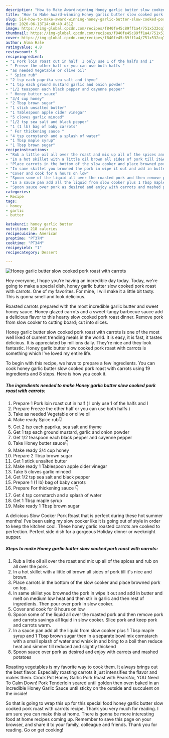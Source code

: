 ```yaml
---
description: "How to Make Award-winning Honey garlic butter slow cooked pork roast with carrots"
title: "How to Make Award-winning Honey garlic butter slow cooked pork roast with carrots"
slug: 514-how-to-make-award-winning-honey-garlic-butter-slow-cooked-pork-roast-with-carrots
date: 2020-06-13T14:40:40.451Z
image: https://img-global.cpcdn.com/recipes/f840fe45c89ff1a4/751x532cq70/honey-garlic-butter-slow-cooked-pork-roast-with-carrots-recipe-main-photo.jpg
thumbnail: https://img-global.cpcdn.com/recipes/f840fe45c89ff1a4/751x532cq70/honey-garlic-butter-slow-cooked-pork-roast-with-carrots-recipe-main-photo.jpg
cover: https://img-global.cpcdn.com/recipes/f840fe45c89ff1a4/751x532cq70/honey-garlic-butter-slow-cooked-pork-roast-with-carrots-recipe-main-photo.jpg
author: Alma Hale
ratingvalue: 4.8
reviewcount: 5
recipeingredient:
- "1 Pork loin roast cut in half  I only use 1 of the halfs and I"
- " Freeze the other half or you can use both halfs "
- "as needed Vegetable or olive oil"
- " Spice rub"
- "2 tsp each paprika sea salt and thyme"
- "1 tsp each ground mustard garlic and onion powder"
- "1/2 teaspoon each black pepper and cayenne pepper"
- " Honey butter sauce"
- "3/4 cup honey"
- "2 Tbsp brown sugar"
- "1 stick unsalted butter"
- "1 Tablespoon apple cider vinegar"
- "5 cloves garlic minced"
- "1/2 tsp sea salt and black pepper"
- "1 (1 lb) bag of baby carrots"
- " For thickening sauce "
- "4 tsp cornstarch and a splash of water"
- "1 Tbsp maple syrup"
- "1 Tbsp brown sugar"
recipeinstructions:
- "Rub a little oil all over the roast and mix up all of the spices and rub on all over the pork."
- "In a hot skillet with a little oil brown all sides of pork till it&#39;s nice and brown."
- "Place carrots in the bottom of the slow cooker and place browned pork on top."
- "In same skillet you browned the pork in wipe it out and add in butter and melt on medium low heat and then stir in garlic and then rest of ingredients. Then pour over pork in slow cooker."
- "Cover and cook for 8 hours on low"
- "Spoon some of the liquid all over the roasted pork and then remove pork and carrots savings all liquid in slow cooker. Slice pork and keep pork and carrots warm."
- "In a sauce pan add all the liquid from slow cooker plus 1 Tbsp maple syrup and 1 Tbsp brown sugar then in a separate bowl mix cornstarch with a small splash of water and whisk in and bring to a boil then reduce heat and simmer till reduced and slightly thickend"
- "Spoon sauce over pork as desired and enjoy with carrots and mashed potatoes"
categories:
- Recipe
tags:
- honey
- garlic
- butter

katakunci: honey garlic butter 
nutrition: 218 calories
recipecuisine: American
preptime: "PT37M"
cooktime: "PT34M"
recipeyield: "1"
recipecategory: Dessert

---
```



![Honey garlic butter slow cooked pork roast with carrots](https://img-global.cpcdn.com/recipes/f840fe45c89ff1a4/751x532cq70/honey-garlic-butter-slow-cooked-pork-roast-with-carrots-recipe-main-photo.jpg)

Hey everyone, I hope you're having an incredible day today. Today, we're going to make a special dish, honey garlic butter slow cooked pork roast with carrots. One of my favorites. For mine, I will make it a little bit tasty. This is gonna smell and look delicious.

Roasted carrots prepared with the most incredible garlic butter and sweet honey sauce. Honey glazed carrots and a sweet-tangy barbecue sauce add a delicious flavor to this hearty slow cooked pork roast dinner. Remove pork from slow cooker to cutting board; cut into slices.

Honey garlic butter slow cooked pork roast with carrots is one of the most well liked of current trending meals in the world. It is easy, it is fast, it tastes delicious. It is appreciated by millions daily. They're nice and they look fantastic. Honey garlic butter slow cooked pork roast with carrots is something which I've loved my entire life.


To begin with this recipe, we have to prepare a few ingredients. You can cook honey garlic butter slow cooked pork roast with carrots using 19 ingredients and 8 steps. Here is how you cook it.

<!--inarticleads1-->

##### The ingredients needed to make Honey garlic butter slow cooked pork roast with carrots:

1. Prepare 1 Pork loin roast cut in half ( I only use 1 of the halfs and I
1. Prepare  Freeze the other half or you can use both halfs )
1. Take as needed Vegetable or olive oil
1. Make ready  Spice rub👇
1. Get 2 tsp each paprika, sea salt and thyme
1. Get 1 tsp each ground mustard, garlic and onion powder
1. Get 1/2 teaspoon each black pepper and cayenne pepper
1. Take  Honey butter sauce👇
1. Make ready 3/4 cup honey
1. Prepare 2 Tbsp brown sugar
1. Get 1 stick unsalted butter
1. Make ready 1 Tablespoon apple cider vinegar
1. Take 5 cloves garlic minced
1. Get 1/2 tsp sea salt and black pepper
1. Prepare 1 (1 lb) bag of baby carrots
1. Prepare  For thickening sauce 👇
1. Get 4 tsp cornstarch and a splash of water
1. Get 1 Tbsp maple syrup
1. Make ready 1 Tbsp brown sugar


A delicious Slow Cooker Pork Roast that is perfect during these hot summer months! I&#39;ve been using my slow cooker like it is going out of style in order to keep the kitchen cool. These honey garlic roasted carrots are cooked to perfection. Perfect side dish for a gorgeous Holiday dinner or weeknight supper. 

<!--inarticleads2-->

##### Steps to make Honey garlic butter slow cooked pork roast with carrots:

1. Rub a little oil all over the roast and mix up all of the spices and rub on all over the pork.
1. In a hot skillet with a little oil brown all sides of pork till it&#39;s nice and brown.
1. Place carrots in the bottom of the slow cooker and place browned pork on top.
1. In same skillet you browned the pork in wipe it out and add in butter and melt on medium low heat and then stir in garlic and then rest of ingredients. Then pour over pork in slow cooker.
1. Cover and cook for 8 hours on low
1. Spoon some of the liquid all over the roasted pork and then remove pork and carrots savings all liquid in slow cooker. Slice pork and keep pork and carrots warm.
1. In a sauce pan add all the liquid from slow cooker plus 1 Tbsp maple syrup and 1 Tbsp brown sugar then in a separate bowl mix cornstarch with a small splash of water and whisk in and bring to a boil then reduce heat and simmer till reduced and slightly thickend
1. Spoon sauce over pork as desired and enjoy with carrots and mashed potatoes


Roasting vegetables is my favorite way to cook them. It always brings out the best flavor. Especially roasting carrots it just intensifies the flavor and makes them. Crock Pot Honey Garlic Pork Roast with PearsNo, YOU Need To Calm Down! Pork Tenderloin seared until golden then oven baked in an incredible Honey Garlic Sauce until sticky on the outside and succulent on the inside! 

So that is going to wrap this up for this special food honey garlic butter slow cooked pork roast with carrots recipe. Thank you very much for reading. I am sure you can make this at home. There is gonna be more interesting food at home recipes coming up. Remember to save this page on your browser, and share it to your family, colleague and friends. Thank you for reading. Go on get cooking!
